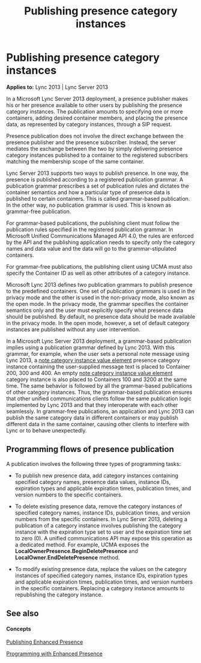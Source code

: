 ﻿---
title: Publishing presence category instances
TOCTitle: Publishing presence category instances
ms:assetid: 182b7fe0-2f86-4427-822a-09382956228a
ms:mtpsurl: https://msdn.microsoft.com/en-us/library/Dn454632(v=office.15)
ms:contentKeyID: 57093176
ms.date: 07/24/2014
mtps_version: v=office.15
---

# Publishing presence category instances


**Applies to:** Lync 2013 | Lync Server 2013

In a Microsoft Lync Server 2013 deployment, a presence publisher makes his or her presence available to other users by publishing the presence category instances. The publication amounts to specifying one or more containers, adding desired container members, and placing the presence data, as represented by category instances, through a SIP request.

Presence publication does not involve the direct exchange between the presence publisher and the presence subscriber. Instead, the server mediates the exchange between the two by simply delivering presence category instances published to a container to the registered subscribers matching the membership scope of the same container.

Lync Server 2013 supports two ways to publish presence. In one way, the presence is published according to a registered publication grammar. A publication grammar prescribes a set of publication rules and dictates the container semantics and how a particular type of presence data is published to certain containers. This is called grammar-based publication. In the other way, no publication grammar is used. This is known as grammar-free publication.

For grammar-based publications, the publishing client must follow the publication rules specified in the registered publication grammar. In Microsoft Unified Communications Managed API 4.0, the rules are enforced by the API and the publishing application needs to specify only the category names and data value and the data will go to the grammar-stipulated containers.

For grammar-free publications, the publishing client using UCMA must also specify the Container ID as well as other attributes of a category instance.

Microsoft Lync 2013 defines two publication grammars to publish presence to the predefined containers. One set of publication grammars is used in the privacy mode and the other is used in the non-privacy mode, also known as the open mode. In the privacy mode, the grammar specifies the container semantics only and the user must explicitly specify what presence data should be published. By default, no presence data should be made available in the privacy mode. In the open mode, however, a set of default category instances are published without any user intervention.

In a Microsoft Lync Server 2013 deployment, a grammar-based publication implies using a publication grammar defined by Lync 2013. With this grammar, for example, when the user sets a personal note message using Lync 2013, a [note category instance value element](note-category-instance-value-element.md) presence category instance containing the user-supplied message text is placed to Container 200, 300 and 400. An empty [note category instance value element](note-category-instance-value-element.md) category instance is also placed to Containers 100 and 3200 at the same time. The same behavior is followed by all the grammar-based publications of other category instances. Thus, the grammar-based publication ensures that other unified communications clients follow the same publication logic implemented by Lync 2013 and that they interoperate with each other seamlessly. In grammar-free publications, an application and Lync 2013 can publish the same category data in different containers or may publish different data in the same container, causing other clients to interfere with Lync or to behave unexpectedly.

## Programming flows of presence publication

A publication involves the following three types of programming tasks:

  - To publish new presence data, add category instances containing specified category names, presence data values, instance IDs, expiration types and applicable expiration times, publication times, and version numbers to the specific containers.

  - To delete existing presence data, remove the category instances of specified category names, instance IDs, publication times, and version numbers from the specific containers. In Lync Server 2013, deleting a publication of a category instance involves publishing the category instance with the expiration type set to user and the expiration time set to zero (0). A unified communications API may expose this operation as a dedicated method. For example, UCMA exposes the **LocalOwnerPresence.BeginDeletePresence** and **LocalOwner.EndDeletePresence** method.

  - To modify existing presence data, replace the values on the category instances of specified category names, instance IDs, expiration types and applicable expiration times, publication times, and version numbers in the specific containers. Replacing a category instance amounts to republishing the category instance.

## See also

#### Concepts

[Publishing Enhanced Presence](publishing-enhanced-presence.md)

[Programming with Enhanced Presence](programming-with-enhanced-presence.md)

